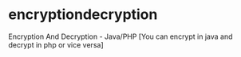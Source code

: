encryptiondecryption
====================

Encryption And Decryption - Java/PHP [You can encrypt in java and decrypt in php or vice versa]
